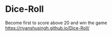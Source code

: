 # Dice-Roll
Become first to score above 20 and win the game
https://riyanshusingh.github.io/Dice-Roll/
